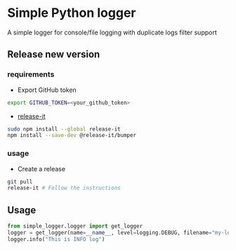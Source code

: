 # Simple Python logger

A simple logger for console/file logging with duplicate logs filter support

## Release new version

### requirements

* Export GitHub token

```bash
export GITHUB_TOKEN=<your_github_token>
```

* [release-it](https://github.com/release-it/release-it)

```bash
sudo npm install --global release-it
npm install --save-dev @release-it/bumper
```

### usage

* Create a release

```bash
git pull
release-it # Follow the instructions
```

## Usage

```python
from simple_logger.logger import get_logger
logger = get_logger(name=__name__, level=logging.DEBUG, filename="my-log.log")
logger.info("This is INFO log")
```
